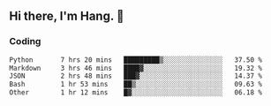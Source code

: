 ## Hi there, I'm Hang. 👋

### Coding

<!--START_SECTION:waka-->

```txt
Python       7 hrs 20 mins   █████████▒░░░░░░░░░░░░░░░   37.50 %
Markdown     3 hrs 46 mins   ████▓░░░░░░░░░░░░░░░░░░░░   19.32 %
JSON         2 hrs 48 mins   ███▓░░░░░░░░░░░░░░░░░░░░░   14.37 %
Bash         1 hr 53 mins    ██▒░░░░░░░░░░░░░░░░░░░░░░   09.63 %
Other        1 hr 12 mins    █▓░░░░░░░░░░░░░░░░░░░░░░░   06.18 %
```

<!--END_SECTION:waka-->
